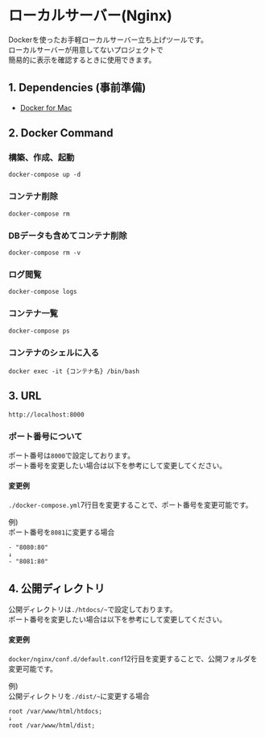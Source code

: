 # ローカルサーバー(Nginx)
Dockerを使ったお手軽ローカルサーバー立ち上げツールです。  
ローカルサーバーが用意してないプロジェクトで  
簡易的に表示を確認するときに使用できます。

## 1. Dependencies (事前準備)
- [Docker for Mac](https://docs.docker.com/desktop/mac/install/)

## 2. Docker Command
### 構築、作成、起動
	docker-compose up -d
### コンテナ削除
	docker-compose rm
### DBデータも含めてコンテナ削除
	docker-compose rm -v
### ログ閲覧
	docker-compose logs
### コンテナ一覧
	docker-compose ps
### コンテナのシェルに入る
	docker exec -it {コンテナ名} /bin/bash

## 3. URL
```
http://localhost:8000
```

### ポート番号について
ポート番号は`8000`で設定しております。  
ポート番号を変更したい場合は以下を参考にして変更してください。

#### 変更例
`./docker-compose.yml`7行目を変更することで、ポート番号を変更可能です。

例)  
ポート番号を`8081`に変更する場合
```
- "8080:80"
↓
- "8081:80"
```

## 4. 公開ディレクトリ
公開ディレクトリは`./htdocs/~`で設定しております。  
ポート番号を変更したい場合は以下を参考にして変更してください。

#### 変更例
`docker/nginx/conf.d/default.conf`12行目を変更することで、公開フォルダを変更可能です。

例)  
公開ディレクトリを`./dist/~`に変更する場合
```
root /var/www/html/htdocs;
↓
root /var/www/html/dist;
```




